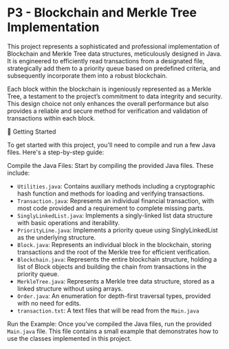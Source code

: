 # P3 - Blockchain and Merkle Tree Implementation

This project represents a sophisticated and professional implementation of Blockchain and Merkle Tree data structures, meticulously designed in Java. It is engineered to efficiently read transactions from a designated file, strategically add them to a priority queue based on predefined criteria, and subsequently incorporate them into a robust blockchain.

Each block within the blockchain is ingeniously represented as a Merkle Tree, a testament to the project’s commitment to data integrity and security. This design choice not only enhances the overall performance but also provides a reliable and secure method for verification and validation of transactions within each block.

🚀 Getting Started

To get started with this project, you'll need to compile and run a few Java files. Here's a step-by-step guide:

Compile the Java Files: Start by compiling the provided Java files. These include:

- `Utilities.java`: Contains auxiliary methods including a cryptographic hash function and methods for loading and verifying transactions.
- `Transaction.java`: Represents an individual financial transaction, with most code provided and a requirement to complete missing parts.
- `SinglyLinkedList.java`: Implements a singly-linked list data structure with basic operations and iterability.
- `PriorityLine.java`: Implements a priority queue using SinglyLinkedList as the underlying structure.
- `Block.java`: Represents an individual block in the blockchain, storing transactions and the root of the Merkle tree for efficient verification.
- `Blockchain.java`: Represents the entire blockchain structure, holding a list of Block objects and building the chain from transactions in the priority queue.
- `MerkleTree.java`: Represents a Merkle tree data structure, stored as a linked structure without using arrays.
- `Order.java`: An enumeration for depth-first traversal types, provided with no need for edits.
- `transaction.txt`: A text files that will be read from the `Main.java`

Run the Example: Once you've compiled the Java files, run the provided `Main.java` file. This file contains a small example that demonstrates how to use the classes implemented in this project.
